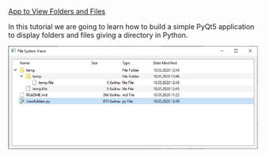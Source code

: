 [App to View Folders and Files](https://learndataanalysis.org/create-an-app-to-view-folders-and-files-pyqt5-tutorial/)

In this tutorial we are going to learn how to build a simple PyQt5 application to display folders and files giving a directory in Python. 

![](demo.png)